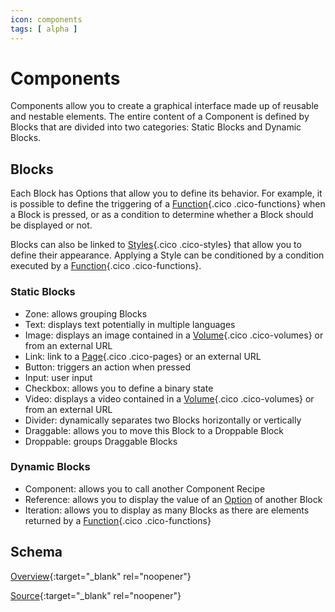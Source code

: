 ```yaml
---
icon: components
tags: [ alpha ]
---
```

# Components

Components allow you to create a graphical interface made up of reusable and nestable elements. The entire content of a Component is defined by Blocks that are divided into two categories: Static Blocks and Dynamic Blocks.


## Blocks

Each Block has Options that allow you to define its behavior. For example, it is possible to define the triggering of a [Function](/concepts/automations/functions/){.cico .cico-functions} when a Block is pressed, or as a condition to determine whether a Block should be displayed or not.

Blocks can also be linked to [Styles](/concepts/interfaces/styles/){.cico .cico-styles} that allow you to define their appearance. Applying a Style can be conditioned by a condition executed by a [Function](/concepts/automations/functions/){.cico .cico-functions}.

### Static Blocks
- Zone: allows grouping Blocks
- Text: displays text potentially in multiple languages
- Image: displays an image contained in a [Volume](/concepts/storage/volumes/){.cico .cico-volumes} or from an external URL
- Link: link to a [Page](/concepts/interfaces/pages/){.cico .cico-pages} or an external URL
- Button: triggers an action when pressed
- Input: user input
- Checkbox: allows you to define a binary state
- Video: displays a video contained in a [Volume](/concepts/storage/volumes/){.cico .cico-volumes} or from an external URL
- Divider: dynamically separates two Blocks horizontally or vertically
- Draggable: allows you to move this Block to a Droppable Block
- Droppable: groups Draggable Blocks

### Dynamic Blocks

- Component: allows you to call another Component Recipe
- Reference: allows you to display the value of an [Option](/concepts/recipes/options/) of another Block
- Iteration: allows you to display as many Blocks as there are elements returned by a [Function](/concepts/automations/functions/){.cico .cico-functions}


## Schema

[Overview](https://json-schema.app/view/%23?url=https%3A%2F%2Fraw.githubusercontent.com%2Fblue-forest%2Fdropin%2Fmain%2Fschemas%2Fcomponent.json){:target="_blank" rel="noopener"}

[Source](https://github.com/blue-forest/dropin/blob/main/schemas/component.json){:target="_blank" rel="noopener"}

